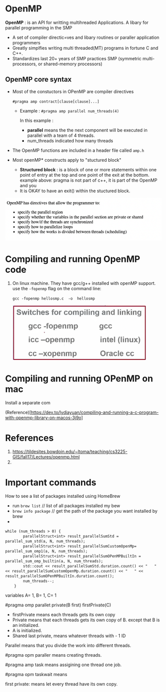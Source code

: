 # OpenMP 

**OpenMP** : is an API for writting multihreaded Applications. A libary for parallel programming in the SMP

* A set of compiler directic=ves and libary routines or paraller application programmers 
* Greatly simplfies writing multi threaded(MT)  programs in fortune C and C++. 
* Standardizes last 20+ years of SMP practices SMP (symmetric multi-processors, or shared-memory processors) 

## OpenMP core syntax

* Most of the constuctors in OPenMP are compiler directives

  `#pragma amp contract[clause[clause]...]`

  - Example : `#pragma amp parallel num_threads(4)`

    In this example : 

    * **parallel** means the the next component will be executed  in parallel with a team of 4 threads. 
    * num_threads indicated how many threads 

* The OpenMP functions are included in a header file called  `amp.h` 
* Most openMP* constructs apply to "stuctured block"
     * **Structured block** : is a block of one or more statements within one point of entry at the top and one 	point of the exit at the bottom.  example above: pragma is not part of c++, it is part of the OpenMP and you 
     * It is OKAY to have an exit() within the stuctured block. 

![Screen Shot 2023-04-19 at 1.26.35 PM](OpenMP%20Notes/Screen%20Shot%202023-04-19%20at%201.26.35%20PM.png)



# Compiling and running OpenMP code

1. On linux machine. They have gcc/g++ installed with openMP support.  use the `-fopenmp` flag on the command line:

   `gcc -fopenmp hellosmp.c  -o  hellosmp`

   

   ![Screen Shot 2023-04-19 at 1.32.29 PM](OpenMP%20Notes/Screen%20Shot%202023-04-19%20at%201.32.29%20PM.png)



# Compiling and running OPenMP on mac

Install a separate com



(Reference)[https://dev.to/lydiayuan/compiling-and-running-a-c-program-with-openmp-library-on-macos-3j9o]

# **References**

1. https://tildesites.bowdoin.edu/~ltoma/teaching/cs3225-GIS/fall17/Lectures/openmp.html
2. 



# Important commands

How to see a list of packages installed using HomeBrew 

* run `brew list`  // list of all packages installed my bew 
* `brew info package` // get the path of the package you want installed by brew
* 





```
while (num_threads > 0) {
        parallelStruct<int> result_parallelSumStd = parallel_sum_std(a, N, num_threads);
        parallelStruct<int> result_parallelSumCustomOpenMp= parallel_sum_omp1(a, N, num_threads);
        parallelStruct<int> result_parallelSumOPenMPBuiltIn = parallel_sum_omp_builtin(a, N, num_threads);
        std::cout << result_parallelSumStd.duration.count() << "   " << result_parallelSumCustomOpenMp.duration.count() << "   " << result_parallelSumOPenMPBuiltIn.duration.count();
        num_threads--;
    }
```



variables A= 1, B= 1, C= 1

#pragma omp parallet private(B first) firstPrivate(C)

* firstPrivate means each threads gets its own copy 
* Private means that each threads gets its own copy of B. except that B is an initialized. 
* A is initialized. 
* Shared last private, means whatever threads with - 1 ID 



Parallel means that you divide the work into different threads. 

#pragma opm paraller means creating threads. 

#pragma amp task means assigining one thread one job. 

#pragma opm taskwait means 

first private: means let every thread have its own copy. 
